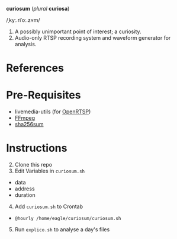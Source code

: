 **curiosum** (*plural* **curiosa**)

/ˌkyː.riˈoː.zʏm/

1. A possibly unimportant point of interest; a curiosity.
2. Audio-only RTSP recording system and waveform generator for analysis.

# References


# Pre-Requisites

- livemedia-utils (for [OpenRTSP](http://www.live555.com/openRTSP/))
- [FFmpeg](https://ffmpeg.org/)
- [sha256sum](https://help.ubuntu.com/community/HowToSHA256SUM)


# Instructions

2. Clone this repo
3. Edit Variables in `curiosum.sh`

- data
- address
- duration


4. Add `curiosum.sh` to Crontab

- `@hourly /home/eagle/curiosum/curiosum.sh`

5. Run `explico.sh` to analyse a day's files
